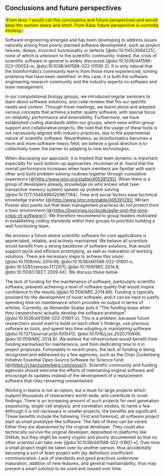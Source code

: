 ## Conclusions and future perspectives ##
(<span style="background-color: yellow">From Ieva: I would call this conclusions and future perspectives and would keep the section sharp and short. From Kata: future perspective is currently missing.</span>)

Software engineering emerged and has been developing to address issues naturally arising from poorly planned software development, such as project failures, delays, incorrect functionality or defects [@doi:10.1145/3084225], none of which is unknown to the scientific community.
Indeed, the crisis of scientific software in general is widely discussed [@doi:10.1038/d41586-023-00053-w; @doi:10.1038/d41586-022-01516-2].
It is only natural that the bioinformatics community learns from those more experienced, solving problems that have been identified.
In this case, it is both the software engineering research community and the industry experts on software and team management.

In our computational biology groups, we introduced regular seminars to learn about software solutions, and code reviews that fits our specific needs and context.
Through these meetings, we learnt about and adopted various concepts that achieve a better quality software, with special focus on reliability, performance and extensibility.
Furthermore, we have established coding standards within our groups, which ease within-group support and collaborative projects.
We note that the usage of these tools is not necessarily aligned with industry practices, due to the experimental nature of scientific software.
Nevertheless, as bioinformatics becomes a more and more software-heavy field, we believe a good direction is to collectively lower the barrier to adapting to new technologies.

When discussing our approach, it is implied that team dynamic is important, especially for such bottom-up approaches.
Huckman et al. found that the overall performance increases when team members are familiar with each other and build problem-solving routines together through cumulative experience [@{http://www.jstor.org/stable/40539129}].
When there is a group of developers already, knowledge on who knows what (see: transactive memory system) speeds up problem solving [@doi:10.1177/1046496420967764].
Time and social factors ease technical knowledge transfer [@{http://www.jstor.org/stable/40539129}].
Miriam Posner also points out that team management practices do not protect from a toxic environment [@{https://logicmag.io/clouds/agile-and-the-long-crisis-of-software/}].
We therefore recommend to group leaders motivated in establishing coding standards within their groups to prioritize building a well functioning team.

We envision a future where scientific software for core applications is appreciated, reliable, and actively maintained.
We believe all scientists would benefit from a strong backbone of software solutions, that would support quick and efficient prototyping, as well as maturation of working solutions.
There are necessary steps to achieve this vision [@doi:10.1109/mic.2014.88; @doi:10.1038/d41586-022-01901-x; @doi:10.5281/zenodo.1172970; @doi:10.1109/MIC.2014.8; @doi:10.1109/CSEET.2009.44].
We discuss these below.

The lack of funding for the maintenance of software, particularly scientific software, prevents achieving a level of software quality that would inspire confidence in the results [@doi:10.1109/MIC.2014.88].
Funding is typically provided for the development of novel software, and it can be hard to justify spending time on maintenance which provides no output in terms of articles.
Currently, as Alexander Szalay puts it "The funding stops when they (researchers) actually develop the software prototype" [@doi:10.1038/d41586-022-01901-x].
This is a problem, because future researchers would want to build on each other's findings, use previous software as tools, and spend less time adopting or maintaining software [@doi:10.1371/journal.pcbi.1005412; @doi:10.1016/j.jss.2020.110848; @doi:10.1109/MIC.2014.8].
We believe the infrastructure would benefit from funding earmarked for maintenance, and from dedicating time to it in project proposals.
Fortunately in recent years, the lack of funding is being recognized and addressed by a few agencies, such as the Chan Zuckerberg Initiative Essential Open Source Software for Science fund [@{https://chanzuckerberg.com/eoss/}].
Scientific community and funding agencies should welcome the efforts of maintaining original software and encourage its updates instead of the development of a replacement software that risks remaining unmaintained.

Working in teams is not an option, but a must for large projects which support thousands of reserachers world-wide, and contribute to novel findings.
There is an increasing amount of such projects for next generation sequencing, single-cell analysis, and correlation studies, to name a few.
Although it is not necessary in smaller projects, the benefits are significant.
These benefits include the following.
First and foremost, all software project start as small prototype-like software.
The fate of these can be varied.
Either they are abandoned by the original developer.
They could also technically survive the original developer, depositied on platforms like GitHub, but they might be overly cryptic and poorly documented so that no other scientist can take over [@doi:10.1038/d41586-022-01901-x].
Over time a small project might be taken over by another person, thus accidentally becoming a sort of team project with (by definition) insufficient communication.
Lack of standards and good practices undermine maturation, addition of new features, and general maintainability, thus may prevent a smart solution to be used and reused over time.
